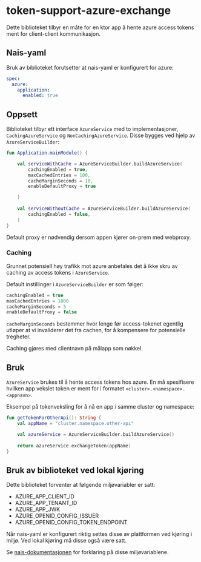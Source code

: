 # token-support-azure-exchange

Dette biblioteket tilbyr en måte for en ktor app å hente azure access tokens ment for client-client kommunikasjon.


## Nais-yaml

Bruk av biblioteket forutsetter at nais-yaml er konfigurert for azure:

```yaml
spec:
  azure:
    application:
      enabled: true
```

## Oppsett

Biblioteket tilbyr ett interface `AzureService` med to implementasjoner, `CachingAzureService` og `NonCachingAzureService`.
Disse bygges ved hjelp av `AzureServiceBuilder`: 

```kotlin
fun Application.mainModule() {

    val serviceWithCache = AzureServiceBuilder.buildAzureService(
        cachingEnabled = true,
        maxCachedEntries = 100,
        cacheMarginSeconds = 10,
        enableDefaultProxy = true

    )
   
    val serviceWithoutCache = AzureServiceBuilder.buildAzureService(
        cachingEnabled = false,
    )
}
```

Default proxy er nødvendig dersom appen kjører on-prem med webproxy.

### Caching

Grunnet potensiell høy trafikk mot azure anbefales det å ikke skru av caching av access tokens i `AzureService`.

Default instillinger i `AzureServiceBuilder` er som følger: 
```kotlin
cachingEnabled = true
maxCachedEntries = 1000
cacheMarginSeconds = 5
enableDefaultProxy = false
```

`cacheMarginSeconds` bestemmer hvor lenge før access-tokenet egentlig utløper at vi invaliderer det fra cachen, for 
å kompensere for potensielle tregheter.   

Caching gjøres med clientnavn på målapp som nøkkel. 

## Bruk

`AzureService` brukes til å hente access tokens hos azure. En må spesifisere hvilken app vekslet token er ment for i formatet `<cluster>.<namespace>.<appnavn>`.

Eksempel på tokenveksling for å nå en app i samme cluster og namespace:

```kotlin
fun getTokenForOtherApi(): String {
    val appName = "cluster.namespace.other-api"

    val azureService = AzureServiceBuilder.buildAzureService()
   
    return azureService.exchangeToken(appName)
}
```

## Bruk av biblioteket ved lokal kjøring 

Dette biblioteket forventer at følgende miljøvariabler er satt:

 - AZURE_APP_CLIENT_ID
 - AZURE_APP_TENANT_ID
 - AZURE_APP_JWK
 - AZURE_OPENID_CONFIG_ISSUER
 - AZURE_OPENID_CONFIG_TOKEN_ENDPOINT

Når nais-yaml er konfigurert riktig settes disse av plattformen ved kjøring i miljø. Ved lokal kjøring må disse også være satt.

Se [nais-dokumentasjonen](https://doc.nais.io/security/auth/azure-ad/index.html#runtime-variables-credentials) for forklaring på disse miljøvariablene.
